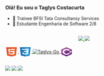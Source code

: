 ### Olá! Eu sou o Taglys Costacurta


- 🔭 Trainee BFSI Tata Consultansy Services
- 🌱 Estudante Engenharia de Software 2/8
##
<div align="center">
  <a href="https://github.com/taglyscostacurta">
  <img height="180em" src="https://github-readme-stats.vercel.app/api?username=taglyscostacurta&show_icons=true&theme=cobalt&include_all_commits=true&count_private=true"/>
  <img height="180em" src="https://github-readme-stats.vercel.app/api/top-langs/?username=taglyscostacurta&layout=compact&langs_count=7&theme=cobalt"/>
</div>


<div style="display: inline_block"><br>      
  <img align="center" alt="Taglys-HTML" height="30" width="40" src="https://raw.githubusercontent.com/devicons/devicon/master/icons/html5/html5-original.svg">
  <img align="center" alt="Taglys-CSS" height="30" width="40" src="https://raw.githubusercontent.com/devicons/devicon/master/icons/css3/css3-original.svg">
  <img align="center" alt="Taglys-Go" height="30" width="40" src="https://cdn.jsdelivr.net/gh/devicons/devicon/icons/go/go-original.svg"/>
  <img align="center" alt="Taglys-Csharp" height="30" width="40" src="https://raw.githubusercontent.com/devicons/devicon/master/icons/csharp/csharp-original.svg">  
  
  </div>
  
  ##
  <div>  
  
  <a href="https://www.instagram.com/taglyscostacurta" target="_blank"><img src="https://img.shields.io/badge/-Instagram-%23E4405F?style=for-the-badge&logo=instagram&logoColor=white" target="_blank"></a> 
  <a href="https://www.linkedin.com/in/taglys-costacurta-564274234/" target="_blank"><img src="https://img.shields.io/badge/-LinkedIn-%230077B5?style=for-the-badge&logo=linkedin&logoColor=white" target="_blank"></a>
<a href="mailto:taghcc@hotmail.com" target="_blank"><img src="https://img.shields.io/badge/Microsoft_Outlook-0078D4?style=for-the-badge&logo=microsoft-outlook&logoColor=white" target="_blank"></a>  
</div>
  
  
  
            
          
          
  
  



 
